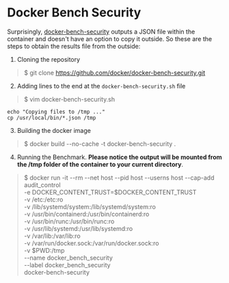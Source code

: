 # Docker Bench Security

Surprisingly, [docker-bench-security](https://github.com/docker/docker-bench-security.git) outputs a JSON file within the container and doesn't have an option to copy it outside. So these are the steps to obtain the results file from the outside:

1. Cloning the repository

> $ git clone https://github.com/docker/docker-bench-security.git

2. Adding lines to the end at the `docker-bench-security.sh` file

> $ vim docker-bench-security.sh

```console
echo "Copying files to /tmp ..."
cp /usr/local/bin/*.json /tmp
```

3. Building the docker image

> $ docker build --no-cache -t docker-bench-security .

4. Running the Benchmark. **Please notice the output will be mounted from the /tmp folder of the container to your current directory**.

> $ docker run -it --rm --net host --pid host --userns host --cap-add audit_control \
-e DOCKER_CONTENT_TRUST=$DOCKER_CONTENT_TRUST \
-v /etc:/etc:ro \
-v /lib/systemd/system:/lib/systemd/system:ro \
-v /usr/bin/containerd:/usr/bin/containerd:ro \
-v /usr/bin/runc:/usr/bin/runc:ro \
-v /usr/lib/systemd:/usr/lib/systemd:ro \
-v /var/lib:/var/lib:ro \
-v /var/run/docker.sock:/var/run/docker.sock:ro \
-v $PWD:/tmp \
--name docker_bench_security \
--label docker_bench_security \
docker-bench-security